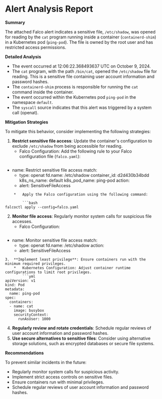 **Alert Analysis Report**
==========================

**Summary**

The attached Falco alert indicates a sensitive file, `/etc/shadow`, was opened for reading by the `cat` program running inside a container (`containerd-shim`) in a Kubernetes pod (`ping-pod`). The file is owned by the root user and has restricted access permissions.

**Detailed Analysis**

*   The event occurred at 12:06:22.368493637 UTC on October 9, 2024.
*   The `cat` program, with the path `/bin/cat`, opened the `/etc/shadow` file for reading. This is a sensitive file containing user account information and password hashes.
*   The `containerd-shim` process is responsible for running the `cat` command inside the container.
*   The event occurred within the Kubernetes pod `ping-pod` in the namespace `default`.
*   The `syscall` source indicates that this alert was triggered by a system call (openat).

**Mitigation Strategies**

To mitigate this behavior, consider implementing the following strategies:

1.  **Restrict sensitive file access**: Update the container's configuration to exclude `/etc/shadow` from being accessible for reading.
    *   Falco Configuration: Add the following rule to your Falco configuration file (`falco.yaml`):
        ```yml
- name: Restrict sensitive file access
  match:
    - type: openat
      fd.name: /etc/shadow
      container_id: d2d430b34bdd
      k8s_ns_name: default
      k8s_pod_name: ping-pod
  action:
    - alert: SensitiveFileAccess
```
    *   Apply the Falco configuration using the following command:

        ```bash
falcoctl apply --config=falco.yaml
```

2.  **Monitor file access**: Regularly monitor system calls for suspicious file accesses.
    *   Falco Configuration:
        ```yml
- name: Monitor sensitive file access
  match:
    - type: openat
      fd.name: /etc/shadow
  action:
    - alert: SensitiveFileAccess
```
3.  **Implement least privilege**: Ensure containers run with the minimum required privileges.
    *   Kubernetes Configuration: Adjust container runtime configurations to limit root privileges.
        ```yml
apiVersion: v1
kind: Pod
metadata:
  name: ping-pod
spec:
  containers:
  - name: cat
    image: busybox
    securityContext:
      runAsUser: 1000
```
4.  **Regularly review and rotate credentials**: Schedule regular reviews of user account information and password hashes.
5.  **Use secure alternatives to sensitive files**: Consider using alternative storage solutions, such as encrypted databases or secure file systems.

**Recommendations**

To prevent similar incidents in the future:

*   Regularly monitor system calls for suspicious activity.
*   Implement strict access controls on sensitive files.
*   Ensure containers run with minimal privileges.
*   Schedule regular reviews of user account information and password hashes.